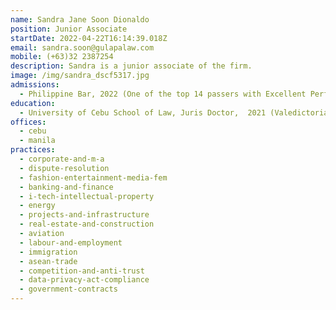 ```yaml
---
name: Sandra Jane Soon Dionaldo
position: Junior Associate
startDate: 2022-04-22T16:14:39.018Z
email: sandra.soon@gulapalaw.com
mobile: (+63)32 2387254
description: Sandra is a junior associate of the firm.
image: /img/sandra_dscf5317.jpg
admissions:
  - Philippine Bar, 2022 (One of the top 14 passers with Excellent Performance)
education:
  - University of Cebu School of Law, Juris Doctor,  2021 (Valedictorian)
offices:
  - cebu
  - manila
practices:
  - corporate-and-m-a
  - dispute-resolution
  - fashion-entertainment-media-fem
  - banking-and-finance
  - i-tech-intellectual-property
  - energy
  - projects-and-infrastructure
  - real-estate-and-construction
  - aviation
  - labour-and-employment
  - immigration
  - asean-trade
  - competition-and-anti-trust
  - data-privacy-act-compliance
  - government-contracts
---
```

